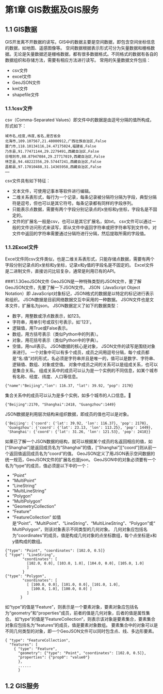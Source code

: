 # 第1章 GIS数据及GIS服务
## 1.1 GIS数据
GIS开发离不开数据的读写。GIS中的数据主要是空间数据，即包含空间坐标信息的数据，如地图、遥感图像等。
空间数据根据表示形式可分为矢量数据和栅格数据。无论是矢量数据还是栅格数据，都有很多数据格式。不同格式的数据有各自的数据组织和存储方法，需要有相应方法进行读写。 
常用的矢量数据文件包括：
* csv文件
* excel文件
* GeoJSON文件
* kml文件
* shapefile文件
### 1.1.1csv文件
csv（Comma-Separated Values）即文件中的数据是由逗号分隔的值所构成，形式如下：
```
城市名,经度,纬度,省名,是否省会
北海市,109.107567,21.48000912,广西壮族自治区,False
厦门市,118.10134116,24.47175024,福建省,False
乃东县,91.77471144,29.2279491,西藏自治区,False
日喀则市,88.87947084,29.27717019,西藏自治区,False
林芝县,94.48222356,29.57447241,西藏自治区,False
昌都县,97.17010488,31.14365958,西藏自治区,False
……
```
csv文件具有如下特征：
* 文本文件，可使用记事本等软件进行编辑。
* 二维关系表形式，每行为一个记录，每条记录被分隔符分隔为字段，典型分隔符是逗号，但也可以是其它符号。每条记录都有同样的字段序列。
* 只能表示点数据，需要有两个字段分别记录点的x坐标和y坐标，字段名是不固定的。
* 文件的扩展名一般是csv，也可以是其它扩展名，如txt。
csv文件可以通过一般的文件访问形式来读写，即从文件中返回字符串或把字符串写到文件中。对文件中返回的字符串需要通过分隔符进行分隔，然后提取所需的字段值。

### 1.1.2Excel文件
Excel文件同csv文件类似，也是二维关系表形式，只能存储点数据，需要有两个字段分别记录点的x坐标和y坐标，记录x和y值的字段名是不固定的。
Excel文件是二进制文件，直接访问比较复杂，通常是利用已有的API。

###1.1.3GeoJSON文件
GeoJSON是一种特殊类型的JSON文件，要了解GeoJSON文件，先要了解一下JSON文件。
JSON（JavaScript Object Notation）即 JavaScript对象标记，JSON格式的数据是以特定的标记进行表示和组织。
JSON数据是目前网络数据交互中采用的一种数据。
JSON文件也是文本文件，扩展名为json。
JSON数据定义了如下的数据类型：
* 数字，用整数或浮点数表示，如123。
* 字符串，用单引号或双引号表示，如'123'。
* 逻辑值，用True或False表示。
* 数组，用方括号表示（类似Python中的列表）。
* 对象，用花括号表示（类似Python中的字典）。
* 空值，用null表示。
JSON数据的核心是对象， JSON文件的读写是围绕对象来进行。
一个对象中可以有多个成员，成员之间用逗号分隔，每个成员都是“名:值”对的形式，名必须是字符串并且是唯一的，值可以是数字、字符串、逻辑值、数组、对象或空值。
对象中成员之间的关系可以是组成关系，也可以是集合关系。
组成关系中的成员可以认为是一个实例的不同信息，如某个城市有名称、经度、纬度、人口等信息。
```
{"name":"Beijing","lon": 116.37, "lat": 39.92, "pop": 2170}
```
集合关系中的成员可以认为是多个实例，如多个城市的人口信息。
```
{"Beijing":2170, "Shanghai":2418, "Guangzhou":1449}
```
JSON数据是利用层次结构来组织数据，即成员的值也可以是对象。
```
{'Beijing': {'coord': {'lat': 39.92, 'lon': 116.37}, 'pop': 2170},
 'Guangzhou': {'coord': {'lat': 23.13, 'lon': 113.25}, 'pop': 1449},
 'Shanghai': {'coord': {'lat': 31.26, 'lon': 121.53}, 'pop': 2418}}
```
如果已了解一个JSON数据的结构，就可以根据某个成员的名返回相应的值，如[“Shanghai”]是返回成员名为“Shanghai”的值，[“Shanghai”][“coord”]则从前一个返回值返回成员名为“coord”的值。
GeoJSON定义了用JSON表示空间数据的统一规范，GeoJSON文件的扩展名也是json。
GeoJSON中的对象必须要有一个名为“type”的成员，值必须是以下中的一个：
* “Point”
* “MultiPoint”
* “LineString”
* “MultiLineString”
* “Polygon”
* “MultiPolygon”
* “GeometryCollection”
* “Feature”
* “FeatureCollection”
如值是“Point”、“MultiPoint”、“LineString”、“MultiLineString”、“Polygon”或“MultiPolygon”，则该对象表示不同类型的几何对象。
几何对象应包括名为“coordinates”的成员，值是构成几何对象的点坐标数组，每个点坐标是x和y值构成的数组。
```
{"type": "Point", "coordinates": [102.0, 0.5]}
{ "type": "LineString",
        "coordinates": [
          [102.0, 0.0], [103.0, 1.0], [104.0, 0.0], [105.0, 1.0]
          ]
        }
{"type": "Polygon",
        "coordinates": [
          [ [100.0, 0.0], [101.0, 0.0], [101.0, 1.0],
            [100.0, 1.0], [100.0, 0.0] ]
          ]
       }
```
如“type”的值是“Feature”，则表示是一个要素对象，要素对象应包括名为“geometry”和“properties”成员，前者的值是几何对象，后者的值是属性集合。
如“type”的值是”FeatureCollection“，则表示该对象是要素集合，要素集合对象应包括名为”features“的成员，值是要素对象数组。
要素集合中的对象可以是不同几何类型的对象，即一个GeoJSON文件可以同时包含点、线、多边形要素。
```
{ "type": "FeatureCollection",
  "features": [
    { "type": "Feature",
      "geometry": {"type": "Point", "coordinates": [102.0, 0.5]},
      "properties": {"prop0": "value0"}
      },
      ......
      }
```

## 1.2 GIS服务
